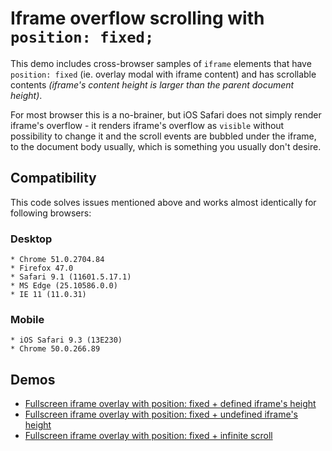 # Iframe overflow scrolling with `position: fixed;`

This demo includes cross-browser samples of `iframe` elements that have `position: fixed` (ie. overlay modal with iframe content) and has scrollable contents _(iframe's content height is larger than the parent document height)_.

For most browser this is a no-brainer, but iOS Safari does not simply render iframe's overflow - it renders iframe's overflow as `visible` without possibility to change it and the scroll events are bubbled under the iframe, to the document body usually, which is something you usually don't desire.


## Compatibility
This code solves issues mentioned above and works almost identically for following browsers:

### Desktop

	* Chrome 51.0.2704.84
	* Firefox 47.0
	* Safari 9.1 (11601.5.17.1)
	* MS Edge (25.10586.0.0)
	* IE 11 (11.0.31) 

### Mobile

	* iOS Safari 9.3 (13E230)
	* Chrome 50.0.266.89


## Demos

* [Fullscreen iframe overlay with position: fixed + defined iframe's height](01-fullscreen.html)
* [Fullscreen iframe overlay with position: fixed + undefined iframe's height](02-fullscreen-no-height.html)
* [Fullscreen iframe overlay with position: fixed + infinite scroll](03-infiniscroll.html)

